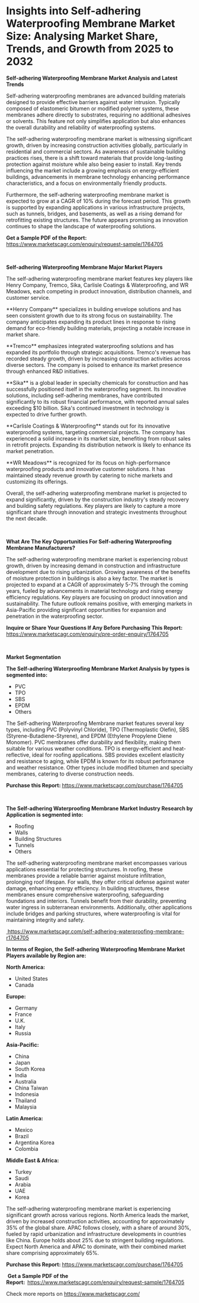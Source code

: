 <p><h1>Insights into Self-adhering Waterproofing Membrane Market Size: Analysing Market Share, Trends, and Growth from 2025 to 2032</h1></p><p><strong>Self-adhering Waterproofing Membrane Market Analysis and Latest Trends</strong></p>
<p><p>Self-adhering waterproofing membranes are advanced building materials designed to provide effective barriers against water intrusion. Typically composed of elastomeric bitumen or modified polymer systems, these membranes adhere directly to substrates, requiring no additional adhesives or solvents. This feature not only simplifies application but also enhances the overall durability and reliability of waterproofing systems.</p><p>The self-adhering waterproofing membrane market is witnessing significant growth, driven by increasing construction activities globally, particularly in residential and commercial sectors. As awareness of sustainable building practices rises, there is a shift toward materials that provide long-lasting protection against moisture while also being easier to install. Key trends influencing the market include a growing emphasis on energy-efficient buildings, advancements in membrane technology enhancing performance characteristics, and a focus on environmentally friendly products.</p><p>Furthermore, the self-adhering waterproofing membrane market is expected to grow at a CAGR of 10% during the forecast period. This growth is supported by expanding applications in various infrastructure projects, such as tunnels, bridges, and basements, as well as a rising demand for retrofitting existing structures. The future appears promising as innovation continues to shape the landscape of waterproofing solutions.</p></p>
<p><strong>Get a Sample PDF of the Report:&nbsp;</strong> <a href="https://www.marketscagr.com/enquiry/request-sample/1764705?utm_campaign=2004&utm_medium=2&utm_source=Github&utm_content=ia&utm_term=03042025&utm_id=self-adhering-waterproofing-membrane">https://www.marketscagr.com/enquiry/request-sample/1764705</a></p>
<p>&nbsp;</p>
<p><strong>Self-adhering Waterproofing Membrane Major Market Players</strong></p>
<p><p>The self-adhering waterproofing membrane market features key players like Henry Company, Tremco, Sika, Carlisle Coatings & Waterproofing, and WR Meadows, each competing in product innovation, distribution channels, and customer service.</p><p>**Henry Company** specializes in building envelope solutions and has seen consistent growth due to its strong focus on sustainability. The company anticipates expanding its product lines in response to rising demand for eco-friendly building materials, projecting a notable increase in market share.</p><p>**Tremco** emphasizes integrated waterproofing solutions and has expanded its portfolio through strategic acquisitions. Tremco's revenue has recorded steady growth, driven by increasing construction activities across diverse sectors. The company is poised to enhance its market presence through enhanced R&D initiatives.</p><p>**Sika** is a global leader in specialty chemicals for construction and has successfully positioned itself in the waterproofing segment. Its innovative solutions, including self-adhering membranes, have contributed significantly to its robust financial performance, with reported annual sales exceeding $10 billion. Sika's continued investment in technology is expected to drive further growth.</p><p>**Carlisle Coatings & Waterproofing** stands out for its innovative waterproofing systems, targeting commercial projects. The company has experienced a solid increase in its market size, benefiting from robust sales in retrofit projects. Expanding its distribution network is likely to enhance its market penetration.</p><p>**WR Meadows** is recognized for its focus on high-performance waterproofing products and innovative customer solutions. It has maintained steady revenue growth by catering to niche markets and customizing its offerings.</p><p>Overall, the self-adhering waterproofing membrane market is projected to expand significantly, driven by the construction industry's steady recovery and building safety regulations. Key players are likely to capture a more significant share through innovation and strategic investments throughout the next decade.</p></p>
<p>&nbsp;</p>
<p><strong>What Are The Key Opportunities For Self-adhering Waterproofing Membrane Manufacturers?</strong></p>
<p><p>The self-adhering waterproofing membrane market is experiencing robust growth, driven by increasing demand in construction and infrastructure development due to rising urbanization. Growing awareness of the benefits of moisture protection in buildings is also a key factor. The market is projected to expand at a CAGR of approximately 5-7% through the coming years, fueled by advancements in material technology and rising energy efficiency regulations. Key players are focusing on product innovation and sustainability. The future outlook remains positive, with emerging markets in Asia-Pacific providing significant opportunities for expansion and penetration in the waterproofing sector.</p></p>
<p><strong>Inquire or Share Your Questions If Any Before Purchasing This Report:</strong> <a href="https://www.marketscagr.com/enquiry/pre-order-enquiry/1764705?utm_campaign=2004&utm_medium=2&utm_source=Github&utm_content=ia&utm_term=03042025&utm_id=self-adhering-waterproofing-membrane">https://www.marketscagr.com/enquiry/pre-order-enquiry/1764705</a></p>
<p>&nbsp;</p>
<p><strong>Market Segmentation</strong></p>
<p><strong>The Self-adhering Waterproofing Membrane Market Analysis by types is segmented into:</strong></p>
<p><ul><li>PVC</li><li>TPO</li><li>SBS</li><li>EPDM</li><li>Others</li></ul></p>
<p><p>The Self-adhering Waterproofing Membrane market features several key types, including PVC (Polyvinyl Chloride), TPO (Thermoplastic Olefin), SBS (Styrene-Butadiene-Styrene), and EPDM (Ethylene Propylene Diene Monomer). PVC membranes offer durability and flexibility, making them suitable for various weather conditions. TPO is energy-efficient and heat-reflective, ideal for roofing applications. SBS provides excellent elasticity and resistance to aging, while EPDM is known for its robust performance and weather resistance. Other types include modified bitumen and specialty membranes, catering to diverse construction needs.</p></p>
<p><strong>Purchase this Report:&nbsp;</strong><a href="https://www.marketscagr.com/purchase/1764705?utm_campaign=2004&utm_medium=2&utm_source=Github&utm_content=ia&utm_term=03042025&utm_id=self-adhering-waterproofing-membrane">https://www.marketscagr.com/purchase/1764705</a></p>
<p>&nbsp;</p>
<p><strong>The Self-adhering Waterproofing Membrane Market Industry Research by Application is segmented into:</strong></p>
<p><ul><li>Roofing</li><li>Walls</li><li>Building Structures</li><li>Tunnels</li><li>Others</li></ul></p>
<p><p>The self-adhering waterproofing membrane market encompasses various applications essential for protecting structures. In roofing, these membranes provide a reliable barrier against moisture infiltration, prolonging roof lifespan. For walls, they offer critical defense against water damage, enhancing energy efficiency. In building structures, these membranes ensure comprehensive waterproofing, safeguarding foundations and interiors. Tunnels benefit from their durability, preventing water ingress in subterranean environments. Additionally, other applications include bridges and parking structures, where waterproofing is vital for maintaining integrity and safety.</p></p>
<p><a href="https://www.marketscagr.com/self-adhering-waterproofing-membrane-r1764705?utm_campaign=2004&utm_medium=2&utm_source=Github&utm_content=ia&utm_term=03042025&utm_id=self-adhering-waterproofing-membrane">&nbsp;https://www.marketscagr.com/self-adhering-waterproofing-membrane-r1764705</a></p>
<p><strong>In terms of Region, the Self-adhering Waterproofing Membrane Market Players available by Region are:</strong></p>
<p>
    <p> <strong> North America: </strong>
        <ul>
            <li>United States</li>
            <li>Canada</li>
        </ul>
        </p> 
    <p> <strong> Europe: </strong>
        <ul>
            <li>Germany</li>
            <li>France</li>
            <li>U.K.</li>
            <li>Italy</li>
            <li>Russia</li>
        </ul>
        </p> 
    <p> <strong> Asia-Pacific: </strong>
        <ul>
            <li>China</li>
            <li>Japan</li>
            <li>South Korea</li>
            <li>India</li>
            <li>Australia</li>
            <li>China Taiwan</li>
            <li>Indonesia</li>
            <li>Thailand</li>
            <li>Malaysia</li>
        </ul>
        </p> 
    <p> <strong> Latin America: </strong>
        <ul>
            <li>Mexico</li>
            <li>Brazil</li>
            <li>Argentina Korea</li>
            <li>Colombia</li>
        </ul>
        </p> 
    <p> <strong> Middle East & Africa: </strong>
        <ul>
            <li>Turkey</li>
            <li>Saudi</li>
            <li>Arabia</li>
            <li>UAE</li>
            <li>Korea</li>
        </ul>
    </p>
    </p>
<p><p>The self-adhering waterproofing membrane market is experiencing significant growth across various regions. North America leads the market, driven by increased construction activities, accounting for approximately 35% of the global share. APAC follows closely, with a share of around 30%, fueled by rapid urbanization and infrastructure developments in countries like China. Europe holds about 25% due to stringent building regulations. Expect North America and APAC to dominate, with their combined market share comprising approximately 65%.</p></p>
<p><strong>Purchase this Report: </strong><a href="https://www.marketscagr.com/purchase/1764705?utm_campaign=2004&utm_medium=2&utm_source=Github&utm_content=ia&utm_term=03042025&utm_id=self-adhering-waterproofing-membrane">https://www.marketscagr.com/purchase/1764705</a></p>
<p>&nbsp;<strong>Get a Sample PDF of the Report:&nbsp;&nbsp;</strong><a href="https://www.marketscagr.com/enquiry/request-sample/1764705?utm_campaign=2004&utm_medium=2&utm_source=Github&utm_content=ia&utm_term=03042025&utm_id=self-adhering-waterproofing-membrane">https://www.marketscagr.com/enquiry/request-sample/1764705</a></p>
<p><strong></strong></p>
<p>Check more reports on <a href="https://www.marketscagr.com/?utm_campaign=2004&utm_medium=2&utm_source=Github&utm_content=ia&utm_term=03042025&utm_id=self-adhering-waterproofing-membrane">https://www.marketscagr.com/</a></p>